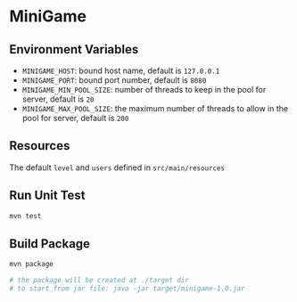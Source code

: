 # MiniGame

## Environment Variables

- `MINIGAME_HOST`: bound host name, default is `127.0.0.1`
- `MINIGAME_PORT`: bound port number, default is `8080`
- `MINIGAME_MIN_POOL_SIZE`: number of threads to keep in the pool for server, default is `20`
- `MINIGAME_MAX_POOL_SIZE`: the maximum number of threads to allow in the pool for server, default is `200`

## Resources

The default `level` and `users` defined in `src/main/resources`

## Run Unit Test

```bash
mvn test
```

## Build Package

```bash
mvn package

# the package will be created at ./target dir
# to start from jar file: java -jar target/minigame-1.0.jar
```
